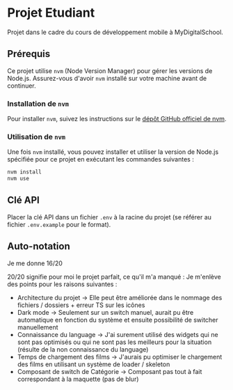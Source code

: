 # Projet Etudiant

Projet dans le cadre du cours de développement mobile à MyDigitalSchool.
## Prérequis

Ce projet utilise `nvm` (Node Version Manager) pour gérer les versions de Node.js. Assurez-vous d'avoir `nvm` installé sur votre machine avant de continuer.

### Installation de `nvm`

Pour installer `nvm`, suivez les instructions sur le [dépôt GitHub officiel de nvm](https://github.com/nvm-sh/nvm).

### Utilisation de `nvm`

Une fois `nvm` installé, vous pouvez installer et utiliser la version de Node.js spécifiée pour ce projet en exécutant les commandes suivantes :

```sh
nvm install
nvm use
```

## Clé API
Placer la clé API dans un fichier `.env` à la racine du projet (se référer au fichier `.env.example` pour le format).

## Auto-notation
Je me donne 16/20

20/20 signifie pour moi le projet parfait, ce qu'il m'a manqué :
Je m'enlève des points pour les raisons suivantes :

- Architecture du projet -> Elle peut être améliorée dans le nommage des fichiers / dossiers + erreur TS sur les icônes
- Dark mode -> Seulement sur un switch manuel, aurait pu être automatique en fonction du système et ensuite possibilité de switcher manuellement
- Connaissance du language -> J'ai surement utilisé des widgets qui ne sont pas optimisés ou qui ne sont pas les meilleurs pour la situation (résulte de la non connaissance du language)
- Temps de chargement des films -> J'aurais pu optimiser le chargement des films en utilisant un système de loader / skeleton
- Composant de switch de Catégorie -> Composant pas tout à fait correspondant à la maquette (pas de blur)
